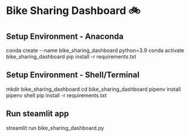 # Bike Sharing Dashboard 🚲

## Setup Environment - Anaconda

conda create --name bike_sharing_dashboard python=3.9
conda activate bike_sharing_dashboard
pip install -r requirements.txt

## Setup Environment - Shell/Terminal

mkdir bike_sharing_dashboard
cd bike_sharing_dashboard
pipenv install
pipenv shell
pip install -r requirements.txt

## Run steamlit app

streamlit run bike_sharing_dashboard.py
